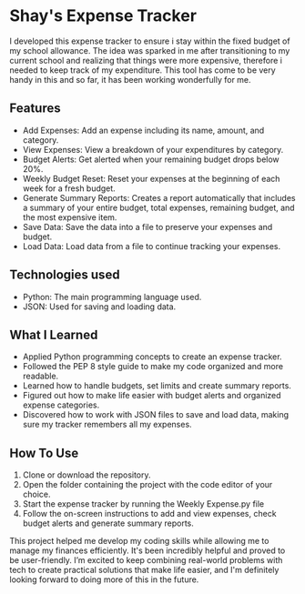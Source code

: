 # Shay's Expense Tracker

I developed this expense tracker to ensure i stay within the fixed budget of my school allowance. The idea was sparked in me after transitioning to my current school and realizing that things were more expensive, therefore i needed to keep track of my expenditure. This tool has come to be very handy in this and so far, it has been working wonderfully for me.

## Features
- Add Expenses: Add an expense including its name, amount, and category.
- View Expenses: View a breakdown of your expenditures by category.
- Budget Alerts: Get alerted when your remaining budget drops below 20%.
- Weekly Budget Reset: Reset your expenses at the beginning of each week for a fresh budget.
- Generate Summary Reports: Creates a report automatically that includes a summary of your entire budget, total expenses, remaining budget, and the most expensive item.
- Save Data: Save the data into a file to preserve your expenses and budget. 
- Load Data: Load data from a file to continue tracking your expenses.

## Technologies used
- Python: The main programming language used.
- JSON: Used for saving and loading data.

## What I Learned
- Applied Python programming concepts to create an expense tracker.
- Followed the PEP 8 style guide to make my code organized and more readable.
- Learned how to handle budgets, set limits and create summary reports.
- Figured out how to make life easier with budget alerts and organized expense categories.
- Discovered how to work with JSON files to save and load data, making sure my tracker remembers all my expenses.

## How To Use
1. Clone or download the repository.
2. Open the folder containing the project with the code editor of your choice.
3. Start the expense tracker by running the Weekly Expense.py file
4. Follow the on-screen instructions to add and view expenses, check budget alerts and generate summary reports.

This project helped me develop my coding skills while allowing me to manage my finances efficiently. It's been incredibly helpful and proved to be user-friendly. I’m excited to keep combining real-world problems with tech to create practical solutions that make life easier, and I'm definitely looking forward to doing more of this in the future.